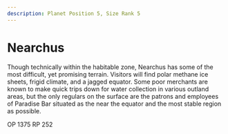 ```yaml
---
description: Planet Position 5, Size Rank 5
---
```


# Nearchus

Though technically within the habitable zone, Nearchus has some of the most difficult, yet promising terrain. Visitors will find polar methane ice sheets, frigid climate, and a jagged equator. Some poor merchants are known to make quick trips down for water collection in various outland areas, but the only regulars on the surface are the patrons and employees of Paradise Bar situated as the near the equator and the most stable region as possible.

OP 1375 RP 252
